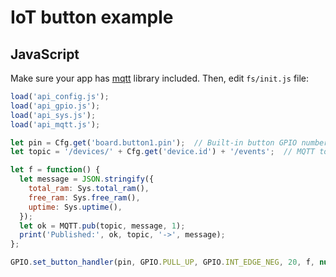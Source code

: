 # IoT button example

## JavaScript

Make sure your app has [mqtt](https://github.com/mongoose-os-libs/mqtt)
library included. Then, edit `fs/init.js` file:

```javascript
load('api_config.js');
load('api_gpio.js');
load('api_sys.js');
load('api_mqtt.js');

let pin = Cfg.get('board.button1.pin');  // Built-in button GPIO number
let topic = '/devices/' + Cfg.get('device.id') + '/events';  // MQTT topic

let f = function() {
  let message = JSON.stringify({
    total_ram: Sys.total_ram(),
    free_ram: Sys.free_ram(),
    uptime: Sys.uptime(),
  });
  let ok = MQTT.pub(topic, message, 1);
  print('Published:', ok, topic, '->', message);
};

GPIO.set_button_handler(pin, GPIO.PULL_UP, GPIO.INT_EDGE_NEG, 20, f, null);
```
